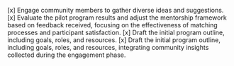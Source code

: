 [x] Engage community members to gather diverse ideas and suggestions.
[x] Evaluate the pilot program results and adjust the mentorship framework based on feedback received, focusing on the effectiveness of matching processes and participant satisfaction.
[x] Draft the initial program outline, including goals, roles, and resources.
[x] Draft the initial program outline, including goals, roles, and resources, integrating community insights collected during the engagement phase.